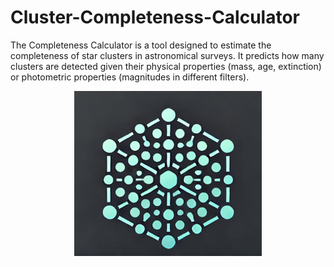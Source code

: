 # Cluster-Completeness-Calculator
The Completeness Calculator is a tool designed to estimate the completeness of star clusters in astronomical surveys. It predicts how many clusters are detected given their physical properties (mass, age, extinction) or photometric properties (magnitudes in different filters).
<p align="center">
  <img src="Logo_comp.png" width="300">
</p>

